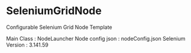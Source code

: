 # SeleniumGridNode
Configurable Selenium Grid Node Template

Main Class : NodeLauncher
Node config json : nodeConfig.json
Selenium Version : 3.141.59